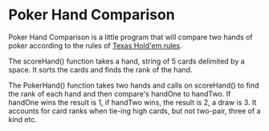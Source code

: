 # **Poker Hand Comparison**

Poker Hand Comparison is a little program that will compare two hands of poker according to the rules of [Texas Hold'em rules](https://en.wikipedia.org/wiki/Texas_hold_%27em#Hand_values).

The scoreHand() function takes a hand, string of 5 cards delimited by a space. It sorts the cards and finds the rank of the hand. 

The PokerHand() function takes two hands and calls on scoreHand() to find the rank of each hand and then compare's handOne to handTwo. If handOne wins the result is 1, if handTwo wins, the result is 2, a draw is 3. It accounts for card ranks when tie-ing high cards, but not two-pair, three of a kind etc.
